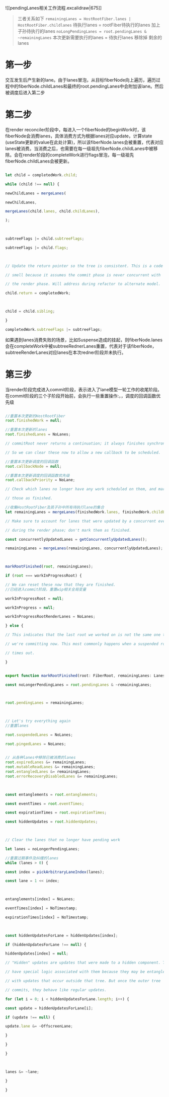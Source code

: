 
![[pendingLanes相关工作流程.excalidraw|675]]


> 三者关系如下
> `remainingLanes = HostRootFiber.lanes | HostRootFiber.childlanes` 待执行lanes = rootFiber待执行的lanes 加上 子孙待执行的lanes
> `noLongPendingLanes = root.pendingLanes & ~remainingLanes`  本次更新需要执行的lanes = 待执行lanes 移除掉 剩余的lanes


# 第一步
交互发生后产生新的lane。由于lanes冒泡，从目标fiberNode向上遍历，遍历过程中的fiberNode.childLanes和最终的root.pendingLanes中会附加该lane。然后被调度后进入第二步

# 第二步
在render reconciler阶段中，每进入一个fiberNode的beginWork时，该fiberNode会消费lanes，具体消费方式为根据lanes对应update，计算state (useState更新的value在此处计算)，所以该fiberNode.lanes会被重置，代表对应lanes被消费。当消费之后，也需要在每一级祖先fiberNode.childLanes中被移除。会在render阶段的completeWork进行flags冒泡，每一级祖先fiberNode.childLanes会被更新。

```typescript

let child = completedWork.child;

while (child !== null) {

newChildLanes = mergeLanes(

newChildLanes,

mergeLanes(child.lanes, child.childLanes),

);

  

subtreeFlags |= child.subtreeFlags;

subtreeFlags |= child.flags;

  

// Update the return pointer so the tree is consistent. This is a code

// smell because it assumes the commit phase is never concurrent with

// the render phase. Will address during refactor to alternate model.

child.return = completedWork;

  

child = child.sibling;

}

completedWork.subtreeFlags |= subtreeFlags;
```

如果遇到lanes消费失败的场景，比如Suspense造成的挂起，则fiberNode.lanes会在completeWork中被subtreeRednerLanes重置，代表对于该fiberNode，subtreeRenderLanes对应lanes在本次redner阶段并未执行。


# 第三步
当render阶段完成进入commit阶段，表示进入了lane模型一轮工作的收尾阶段。在commit阶段的三个子阶段开始前，会执行一些重置操作:，，调度的回调函数优先级
```typescript

//重置本次更新的HostRootFiber
root.finishedWork = null;

//重置本次更新的lanes
root.finishedLanes = NoLanes;

// commitRoot never returns a continuation; it always finishes synchronously.

// So we can clear these now to allow a new callback to be scheduled.

//重置本次更新调度的回调函数
root.callbackNode = null;

//重置本次更新调度的回调函数优先级
root.callbackPriority = NoLane;

// Check which lanes no longer have any work scheduled on them, and mark

// those as finished.

//收集HostRootFiber及其子孙中所有待执行lane的集合
let remainingLanes = mergeLanes(finishedWork.lanes, finishedWork.childLanes);

// Make sure to account for lanes that were updated by a concurrent event

// during the render phase; don't mark them as finished.

const concurrentlyUpdatedLanes = getConcurrentlyUpdatedLanes();

remainingLanes = mergeLanes(remainingLanes, concurrentlyUpdatedLanes);

  

markRootFinished(root, remainingLanes);

if (root === workInProgressRoot) {

// We can reset these now that they are finished.
//已经进入commit阶段，重置wip相关全局变量

workInProgressRoot = null;

workInProgress = null;

workInProgressRootRenderLanes = NoLanes;

} else {

// This indicates that the last root we worked on is not the same one that

// we're committing now. This most commonly happens when a suspended root

// times out.

}
```


```typescript

export function markRootFinished(root: FiberRoot, remainingLanes: Lanes) {

const noLongerPendingLanes = root.pendingLanes & ~remainingLanes;

  

root.pendingLanes = remainingLanes;

  

// Let's try everything again
//重置lanes

root.suspendedLanes = NoLanes;

root.pingedLanes = NoLanes;

  
// 从各种lanes中移除已被消费的lanes
root.expiredLanes &= remainingLanes;
root.mutableReadLanes &= remainingLanes;
root.entangledLanes &= remainingLanes;
root.errorRecoveryDisabledLanes &= remainingLanes;

  

const entanglements = root.entanglements;

const eventTimes = root.eventTimes;

const expirationTimes = root.expirationTimes;

const hiddenUpdates = root.hiddenUpdates;

  

// Clear the lanes that no longer have pending work

let lanes = noLongerPendingLanes;

//重置过期事件及纠缠的lanes
while (lanes > 0) {

const index = pickArbitraryLaneIndex(lanes);

const lane = 1 << index;

  

entanglements[index] = NoLanes;

eventTimes[index] = NoTimestamp;

expirationTimes[index] = NoTimestamp;

  

const hiddenUpdatesForLane = hiddenUpdates[index];

if (hiddenUpdatesForLane !== null) {

hiddenUpdates[index] = null;

// "Hidden" updates are updates that were made to a hidden component. They

// have special logic associated with them because they may be entangled

// with updates that occur outside that tree. But once the outer tree

// commits, they behave like regular updates.

for (let i = 0; i < hiddenUpdatesForLane.length; i++) {

const update = hiddenUpdatesForLane[i];

if (update !== null) {

update.lane &= ~OffscreenLane;

}

}

}

  

lanes &= ~lane;

}

}
```